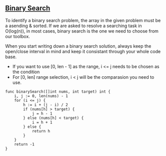 ## [Binary Search](https://beendless.com/2021/08/12/Binary-Search-Deep-Dive/)

To identify a binary search problem, the array in the given problem must be a asending & sorted. If we are asked to resolve a searching task in O(log(n)), in most cases, binary search is the one we need to choose from our toolbox.

When you start writing down a binary search solution, always keep the open/close interval in mind and keep it consistant through your whole code base. 
* If you want to use [0, len - 1] as the range, i <= j needs to be chosen as the condition
* For [0, len] range selection, i < j will be the comparasion you need to use.

```
func binarySearch([]int nums, int target) int {
    i, j := 0, len(nums) - 1
    for (i <= j) {
        h := i + (j - i) / 2
        if (nums[h] > target) {
            j = h - 1
        } else (nums[h] < target) {
            i = h + 1
        } else {
            return h
        }
    }
    return -1
}
```